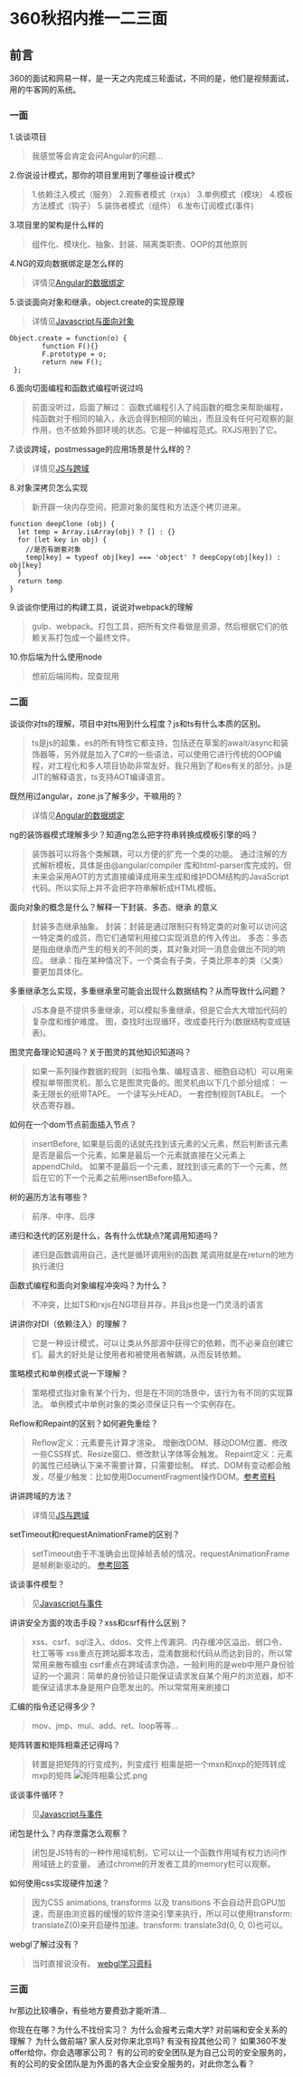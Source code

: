# 360秋招内推一二三面

## 前言
360的面试和网易一样，是一天之内完成三轮面试，不同的是，他们是视频面试，用的牛客网的系统。

### 一面
1.谈谈项目
>我感觉等会肯定会问Angular的问题...

2.你说设计模式，那你的项目里用到了哪些设计模式?
> 1.依赖注入模式（服务）
2.观察者模式（rxjs）
3.单例模式（模块）
4.模板方法模式（钩子）
5.装饰者模式（组件）
6.发布订阅模式(事件)

3.项目里的架构是什么样的 
>组件化、模块化、抽象、封装、隔离类职责、OOP的其他原则

4.NG的双向数据绑定是怎么样的 
>详情见[Angular的数据绑定](http://www.jianshu.com/p/7cde12a02964)

5.谈谈面向对象和继承，object.create的实现原理 
>详情见[Javascript与面向对象](http://www.jianshu.com/p/607daed38fa0)
```
Object.create = function(o) { 
        function F(){}  
        F.prototype = o;  
        return new F(); 
 };  
```
6.面向切面编程和函数式编程听说过吗 
>前面没听过，后面了解过：
函数式编程引入了纯函数的概念来帮助编程，纯函数对于相同的输入，永远会得到相同的输出，而且没有任何可观察的副作用，也不依赖外部环境的状态。它是一种编程范式。RXJS用到了它。

7.谈谈跨域，postmessage的应用场景是什么样的？
>详情见[JS与跨域](http://www.jianshu.com/p/fca0facfe381)


8.对象深拷贝怎么实现
>新开辟一块内存空间，把源对象的属性和方法逐个拷贝进来。
```
function deepClone (obj) {
  let temp = Array.isArray(obj) ? [] : {}
  for (let key in obj) {
    //是否有嵌套对象
    temp[key] = typeof obj[key] === 'object' ? deepCopy(obj[key]) : obj[key]
  }
  return temp
}
```
9.谈谈你使用过的构建工具，说说对webpack的理解 
>gulp、webpack。打包工具，把所有文件看做是资源，然后根据它们的依赖关系打包成一个最终文件。

10.你后端为什么使用node
>想前后端同构，现查现用
### 二面
谈谈你对ts的理解，项目中对ts用到什么程度？js和ts有什么本质的区别。
>ts是js的超集，es的所有特性它都支持，包括还在草案的await/async和装饰器等，另外就是加入了C#的一些语法，可以使用它进行传统的OOP编程，对工程化和多人项目协助非常友好。我只用到了和es有关的部分。js是JIT的解释语言，ts支持AOT编译语言。

既然用过angular，zone.js了解多少，干嘛用的？
>详情见[Angular的数据绑定](http://www.jianshu.com/p/7cde12a02964)

ng的装饰器模式理解多少？知道ng怎么把字符串转换成模板引擎的吗？
>装饰器可以将各个类解耦，可以方便的扩充一个类的功能。
通过注解的方式解析模板，具体是由@angular/compiler 库和html-parser库完成的。但未来会采用AOT的方式直接编译成用来生成和维护DOM结构的JavaScript代码。所以实际上并不会把字符串解析成HTML模板。

面向对象的概念是什么？解释一下封装、多态、继承 的意义
>封装多态继承抽象。
封装：封装是通过限制只有特定类的对象可以访问这一特定类的成员，而它们通常利用接口实现消息的传入传出。
多态：多态是指由继承而产生的相关的不同的类，其对象对同一消息会做出不同的响应。
继承：指在某种情况下，一个类会有子类，子类比原本的类（父类）要更加具体化。

多重继承怎么实现，多重继承里可能会出现什么数据结构？从而导致什么问题？
>JS本身是不提供多重继承，可以模拟多重继承，但是它会大大增加代码的复杂度和维护难度。
图，查找时出现循环，改成委托行为(数据结构变成链表)。

图灵完备理论知道吗？关于图灵的其他知识知道吗？
>如果一系列操作数据的规则（如指令集、编程语言、细胞自动机）可以用来模拟单带图灵机，那么它是图灵完备的。图灵机由以下几个部分组成：
一条无限长的纸带TAPE。
一个读写头HEAD。
一套控制规则TABLE。
一个状态寄存器。

如何在一个dom节点前面插入节点？
>insertBefore,
如果是后面的话就先找到该元素的父元素，然后判断该元素是否是最后一个元素，如果是最后一个元素就直接在父元素上appendChild。
如果不是最后一个元素，就找到该元素的下一个元素，然后在它的下一个元素之前用insertBefore插入。

树的遍历方法有哪些？
>前序、中序、后序

递归和迭代的区别是什么，各有什么优缺点?尾调用知道吗？
>递归是函数调用自己，迭代是循环调用别的函数
尾调用就是在return的地方执行递归

函数式编程和面向对象编程冲突吗？为什么？
>不冲突，比如TS和rxjs在NG项目并存，并且js也是一门灵活的语言

讲讲你对DI（依赖注入）的理解？
>它是一种设计模式，可以让类从外部源中获得它的依赖，而不必亲自创建它们。最大的好处是让使用者和被使用者解耦，从而反转依赖。

策略模式和单例模式说一下理解？
>策略模式指对象有某个行为，但是在不同的场景中，该行为有不同的实现算法。
单例模式中单例对象的类必须保证只有一个实例存在。


Reflow和Repaint的区别？如何避免重绘？
>Reflow定义：元素要先计算才渲染。
增删改DOM、移动DOM位置、修改一些CSS样式、Resize窗口、修改默认字体等会触发。
Repaint定义：元素的属性已经确认下来不需要计算，只需要绘制。
样式、DOM有变动都会触发，尽量少触发：比如使用DocumentFragment操作DOM。[参考资料](https://github.com/justjavac/the-front-end-knowledge-you-may-dont-know/issues/5)

讲讲跨域的方法？
>详情见[JS与跨域](http://www.jianshu.com/p/fca0facfe381)

setTimeout和requestAnimationFrame的区别？
>setTimeout由于不准确会出现掉帧丢帧的情况，requestAnimationFrame是帧刷新驱动的。
[参考回答](https://stackoverflow.com/questions/19906947/is-there-anything-faster-than-settimeout-and-requestanimationframe)

谈谈事件模型？
>见[Javascript与事件](http://www.jianshu.com/p/3e4403d5bb48)

讲讲安全方面的攻击手段？xss和csrf有什么区别？
>xss、csrf、sql注入、ddos、文件上传漏洞、内存缓冲区溢出、弱口令、社工等等
xss重点在跨站脚本攻击，混淆数据和代码从而达到目的，所以常常用来散布蠕虫
csrf重点在跨域请求伪造，一般利用的是web中用户身份验证的一个漏洞：简单的身份验证只能保证请求发自某个用户的浏览器，却不能保证请求本身是用户自愿发出的。所以常常用来刷接口

汇编的指令还记得多少？
>mov、jmp、mul、add、ret、loop等等...

矩阵转置和矩阵相乘还记得吗？
>转置是把矩阵的行变成列，列变成行
相乘是把一个mxn和nxp的矩阵转成mxp的矩阵
![矩阵相乘公式.png](http://upload-images.jianshu.io/upload_images/4762028-5a33553cc3c152a9.png?imageMogr2/auto-orient/strip%7CimageView2/2/w/1240)


谈谈事件循环？
>见[Javascript与事件](http://www.jianshu.com/p/3e4403d5bb48)

闭包是什么？内存泄露怎么观察？
>闭包是JS特有的一种作用域机制，它可以让一个函数作用域有权力访问作用域链上的变量。
通过chrome的开发者工具的memory栏可以观察。

如何使用css实现硬件加速？
>因为CSS animations, transforms 以及 transitions 不会自动开启GPU加速，而是由浏览器的缓慢的软件渲染引擎来执行，所以可以使用transform: translateZ(0)来开启硬件加速。transform: translate3d(0, 0, 0)也可以。

webgl了解过没有？
>当时直接说没有。
[webgl学习资料](https://developer.mozilla.org/zh-CN/docs/learn/WebGL)

### 三面
hr那边比较嘈杂，有些地方要费劲才能听清...

你现在在哪？为什么不找份实习？
为什么会报考云南大学?
对前端和安全关系的理解？
为什么做前端?
家人反对你来北京吗?
有没有投其他公司？
如果360不发offer给你，你会选哪家公司？
有的公司的安全团队是为自己公司的安全服务的，有的公司的安全团队是为外面的各大企业安全服务的，对此你怎么看？